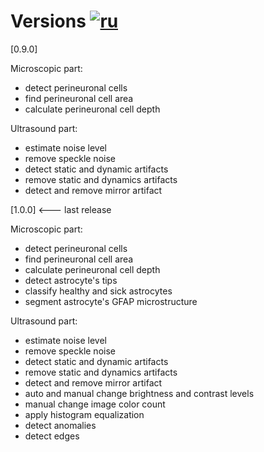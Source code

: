 # Versions [![ru](https://img.shields.io/badge/ru-en-green.svg)](../ru/versions_info.ru.md)

[0.9.0]

Microscopic part:
 - detect perineuronal cells
 - find perineuronal cell area
 - calculate perineuronal cell depth

Ultrasound part:
 - estimate noise level
 - remove speckle noise
 - detect static and dynamic artifacts
 - remove static and dynamics artifacts
 - detect and remove mirror artifact

[1.0.0] <--- last release

Microscopic part:
 - detect perineuronal cells
 - find perineuronal cell area
 - calculate perineuronal cell depth
 - detect astrocyte's tips
 - classify healthy and sick astrocytes
 - segment astrocyte's GFAP microstructure

Ultrasound part:
 - estimate noise level
 - remove speckle noise
 - detect static and dynamic artifacts
 - remove static and dynamics artifacts
 - detect and remove mirror artifact
 - auto and manual change brightness and contrast levels
 - manual change image color count
 - apply histogram equalization
 - detect anomalies
 - detect edges